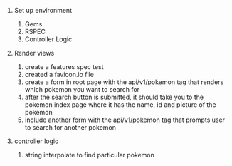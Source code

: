 1. Set up environment
   1. Gems
   2. RSPEC 
   3. Controller Logic

2. Render views 
   1. create a features spec test
   2. created a favicon.io file
   3. create a form in root page with the api/v1/pokemon tag that renders which pokemon you want to search for
   4. after the search button is submitted, it should take you to the pokemon index page where it has the name, id and picture of the pokemon
   5. include another form with the api/v1/pokemon tag that prompts user to search for another pokemon

3. controller logic
   1. string interpolate to find particular pokemon